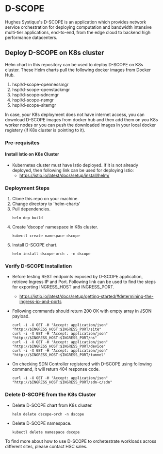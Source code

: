 # D-SCOPE
Hughes Systique's D-SCOPE is an application which provides network service orchestration for deploying computation and bandwidth intensive multi-tier applications, end-to-end, from the edge cloud to backend high performance datacenters.

## Deploy D-SCOPE on K8s cluster
Helm chart in this repository can be used to deploy D-SCOPE on K8s cluster. These Helm charts pull the following docker images from Docker Hub.
1. hspl/d-scope-opennessmgr
2. hspl/d-scope-openstackmgr
3. hspl/d-scope-sdncmgr
4. hspl/d-scope-nsmgr
5. hspl/d-scope-sitemgr

In case, your K8s deployment does not have internet access, you can download D-SCOPE images from docker hub and then add them on you K8s worker nodes or you can push the downloaded images in your local docker registery (if K8s cluster is pointing to it). 

### Pre-requisites
#### Install Istio on K8s Cluster
- Kubernetes cluster must have Istio deployed. If it is not already deployed, then following link can be used for deploying Istio:
  * https://istio.io/latest/docs/setup/install/helm/

### Deployment Steps
1. Clone this repo on your machine.
2. Change directory to 'helm-charts'
3. Pull dependencies.
   ```
   helm dep build
   ```
4. Create 'dscope' namespace in K8s cluster.
   ```
   kubectl create namespace dscope
   ```
5. Install D-SCOPE chart.
   ```
   helm install dscope-orch . -n dscope
   ```

### Verify D-SCOPE Installation
- Before testing REST endpoints exposed by D-SCOPE application, retrieve Ingress IP and Port. Following link can be used to find the steps for exporting INGRESS_HOST and INGRESS_PORT.
  * https://istio.io/latest/docs/setup/getting-started/#determining-the-ingress-ip-and-ports

- Following commands should return 200 OK with empty array in JSON payload.
  ```
  curl -i -X GET -H "Accept: application/json" "http://$INGRESS_HOST:$INGRESS_PORT/site"
  curl -i -X GET -H "Accept: application/json" "http://$INGRESS_HOST:$INGRESS_PORT/ns"
  curl -i -X GET -H "Accept: application/json" "http://$INGRESS_HOST:$INGRESS_PORT/device"
  curl -i -X GET -H "Accept: application/json" "http://$INGRESS_HOST:$INGRESS_PORT/tunnel"
  ```
- On checking  SDN Controller registered with D-SCOPE using following command, it will return 404 response code.
  ```
  curl -i -X GET -H "Accept: application/json" "http://$INGRESS_HOST:$INGRESS_PORT/sdn-c/sdn"
  ```

### Delete D-SCOPE from the K8s Cluster
- Delete D-SCOPE chart from K8s cluster.
  ```
  helm delete dscope-orch -n dscope
  ```
- Delete D-SCOPE namespace.
  ```
  kubectl delete namespace dscope
  ```
  
To find more about how to use D-SCOPE to orchetestrate workloads across different sites, please contact HSC sales.

